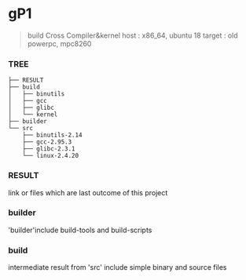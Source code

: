 # gP1 
>build Cross Compiler&kernel
>host : x86_64, ubuntu 18 
>target : old powerpc, mpc8260
### TREE
```console
├── RESULT
├── build
│   ├── binutils
│   ├── gcc
│   ├── glibc
│   └── kernel
├── builder
└── src
    ├── binutils-2.14
    ├── gcc-2.95.3
    ├── glibc-2.3.1
    └── linux-2.4.20
```
### RESULT 
link or files which are last outcome of this project

### builder 
'builder'include build-tools and build-scripts

### build 
intermediate result from 'src' include simple binary and source files
